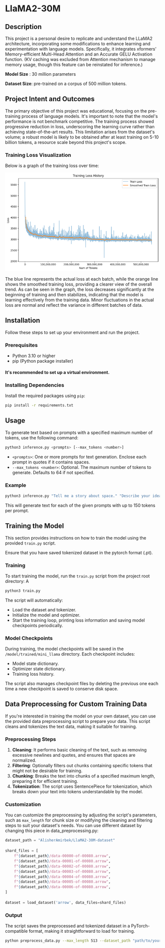 # LlaMA2-30M
## Description
This project is a personal desire to replicate and understand the LLaMA2 architecture, incorporating some modifications to enhance learning and experimentation with language models. Specifically, it integrates xformers' Memory-efficient Multi-Head Attention and an Accurate GELU Activation function. (KV caching was excluded from Attention mechanism to manage memory usage, though this feature can be reinstated for inference.)

**Model Size** : 30 million parameters

**Dataset Size**: pre-trained on a corpus of 500 million tokens. 

## Project Intent and Outcomes
The primary objective of this project was educational, focusing on the pre-training process of language models. It's important to note that the model's performance is not benchmark competitive. The training process showed progressive reduction in loss, underscoring the learning curve rather than achieving state-of-the-art results. This limitation arises from the dataset's volume; a robust model is likely to be obtained after at least training on 5-10 billion tokens, a resource scale beyond this project's scope.
### Training Loss Visualization

Below is a graph of the training loss over time:

![Training Loss History](data/train_loss.png)

The blue line represents the actual loss at each batch, while the orange line shows the smoothed training loss, providing a clearer view of the overall trend. As can be seen in the graph, the loss decreases significantly at the beginning of training and then stabilizes, indicating that the model is learning effectively from the training data. Minor fluctuations in the actual loss are normal and reflect the variance in different batches of data.

## Installation

Follow these steps to set up your environment and run the project.

### Prerequisites

- Python 3.10 or higher
- pip (Python package installer)

#### It's recommended to set up a virtual environment.

### Installing Dependencies

Install the required packages using `pip`:

```bash
pip install -r requirements.txt
```

## Usage

To generate text based on prompts with a specified maximum number of tokens, use the following command:

```bash
python3 inference.py <prompts> [--max_tokens <number>]
```

- `<prompts>`: One or more prompts for text generation. Enclose each prompt in quotes if it contains spaces.
- `--max_tokens <number>`: Optional. The maximum number of tokens to generate. Defaults to 64 if not specified.

### Example

```bash
python3 inference.py "Tell me a story about space." "Describe your ideal vacation." --max_tokens 150
```

This will generate text for each of the given prompts with up to 150 tokens per prompt.

## Training the Model

This section provides instructions on how to train the model using the provided `train.py` script.

Ensure that you have saved tokenized dataset in the pytorch format (.pt).

### Training

To start training the model, run the `train.py` script from the project root directory:
A
```bash
python3 train.py
```

The script will automatically:

- Load the dataset and tokenizer.
- Initialize the model and optimizer.
- Start the training loop, printing loss information and saving model checkpoints periodically.

### Model Checkpoints

During training, the model checkpoints will be saved in the `/model/trained/mini_llama` directory. Each checkpoint includes:

- Model state dictionary.
- Optimizer state dictionary.
- Training loss history.

The script also manages checkpoint files by deleting the previous one each time a new checkpoint is saved to conserve disk space.

## Data Preprocessing for Custom Training Data

If you're interested in training the model on your own dataset, you can use the provided data preprocessing script to prepare your data. This script cleans and tokenizes the text data, making it suitable for training.

### Preprocessing Steps

1. **Cleaning**: It performs basic cleaning of the text, such as removing excessive newlines and quotes, and ensures that spaces are normalized.
2. **Filtering**: Optionally filters out chunks containing specific tokens that might not be desirable for training.
3. **Chunking**: Breaks the text into chunks of a specified maximum length, preparing it for efficient training.
4. **Tokenization**: The script uses SentencePiece for tokenization, which breaks down your text into tokens understandable by the model.

### Customization

You can customize the preprocessing by adjusting the script's parameters, such as `max_length` for chunk size or modifying the cleaning and filtering steps to suit your dataset's needs.
You can use different dataset by changing this piece in data_preprocessing.py:
```python
dataset_path = "AlisherAmirbek/LlaMA2-30M-dataset"

shard_files = [
    f"{dataset_path}/data-00000-of-00080.arrow",
    f"{dataset_path}/data-00001-of-00080.arrow",
    f"{dataset_path}/data-00002-of-00080.arrow",
    f"{dataset_path}/data-00003-of-00080.arrow",
    f"{dataset_path}/data-00004-of-00080.arrow",
    f"{dataset_path}/data-00005-of-00080.arrow",
    f"{dataset_path}/data-00006-of-00080.arrow",
]

dataset = load_dataset('arrow', data_files=shard_files)
```
### Output
The script saves the preprocessed and tokenized dataset in a PyTorch-compatible format, making it straightforward to load for training.
```bash
python preprocess_data.py --max_length 513 --dataset_path "path/to/your/dataset" --tokenizer_path "path/to/your/tokenizer.model" --output_path "path/to/save/dataset_tokenized.pth"
```


